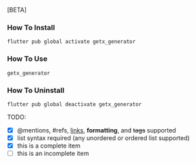 [BETA]

### How To Install
```
flutter pub global activate getx_generator
```

### How To Use
```
getx_generator
```

### How To Uninstall
```
flutter pub global deactivate getx_generator
```

TODO:
- [x] @mentions, #refs, [links](), **formatting**, and <del>tags</del> supported
- [x] list syntax required (any unordered or ordered list supported)
- [x] this is a complete item
- [ ] this is an incomplete item